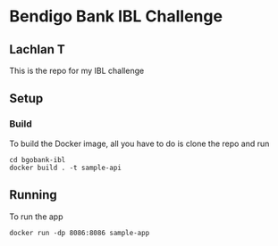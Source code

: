 # Bendigo Bank IBL Challenge

## Lachlan T

This is the repo for my IBL challenge

## Setup

### Build

To build the Docker image, all you have to do is clone the repo and run
```
cd bgobank-ibl
docker build . -t sample-api
```

## Running

To run the app
```
docker run -dp 8086:8086 sample-app
```
